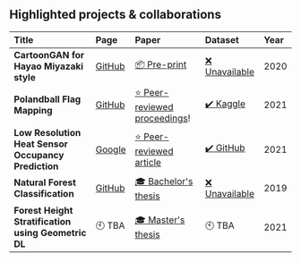 ## Highlighted projects & collaborations

<!---
* **CartoonGAN for Hayao Miyazaki style** [[Code](https://github.com/FilipAndersson245/cartoon-gan)] [[Paper](https://arxiv.org/abs/2005.07702)]
* **Polandball Flag Mapping** [[Code](https://github.com/zimonitrome/polandball-flag-mapping)] [Paper TBA very soon!] [[Dataset](https://www.kaggle.com/zimonitrome/polandball-characters)]
* **Low Resolution Heat Sensor Occupancy Prediction** [Code TBA] [[Paper](https://www.mdpi.com/1424-8220/21/4/1036)] [[Dataset](https://github.com/bsirmacek/heatsensor_dataset)]
* **Natural Forest Classification** [[Code](https://github.com/zimonitrome/natural-forest-classification)] [[Paper](http://hj.diva-portal.org/smash/record.jsf?pid=diva2:1334914)]
* **Forest Height Stratification using Geometric DL** [Code TBA?] [Paper TBA] [Data TBA?]
-->

| Title                                               | Page                                                                         | Paper                                                                                 | Dataset                                                               | Year |
| :-------------------------------------------------- | :--------------------------------------------------------------------------- | :------------------------------------------------------------------------------------ | :-------------------------------------------------------------------- | :--- |
| **CartoonGAN for Hayao Miyazaki style**             | [GitHub](https://github.com/FilipAndersson245/cartoon-gan)                   | [📦 Pre-print](https://arxiv.org/abs/2005.07702)                                     | [❌ Unavailable](## "Due to copyright")                               | 2020 |
| **Polandball Flag Mapping**                         | [GitHub](https://github.com/zimonitrome/polandball-flag-mapping)             | [⭐ Peer-reviewed proceedings](https://ieeexplore-ieee-org.proxy.library.ju.se/document/9533306)!                                                                    | [✔️ Kaggle](https://www.kaggle.com/zimonitrome/polandball-characters) | 2021 |
| **Low Resolution Heat Sensor Occupancy Prediction** | [Google](https://sites.google.com/view/occupancy-prediction/home)            | [⭐ Peer-reviewed article](https://www.mdpi.com/1424-8220/21/4/1036)                 | [✔️ GitHub](https://github.com/bsirmacek/heatsensor_dataset)          | 2021 |
| **Natural Forest Classification**                   | [GitHub](https://github.com/zimonitrome/natural-forest-classification)       | [🎓 Bachelor's thesis](http://urn.kb.se/resolve?urn=urn:nbn:se:hj:diva-45267) | [❌ Unavailable](## "Due to confidentiality")                         | 2019 |
| **Forest Height Stratification using Geometric DL** | 🕙 TBA                                                                      | [🎓 Master's thesis](http://urn.kb.se/resolve?urn=urn:nbn:se:hj:diva-54155)                                                                                | 🕙 TBA                                                                | 2021 |
